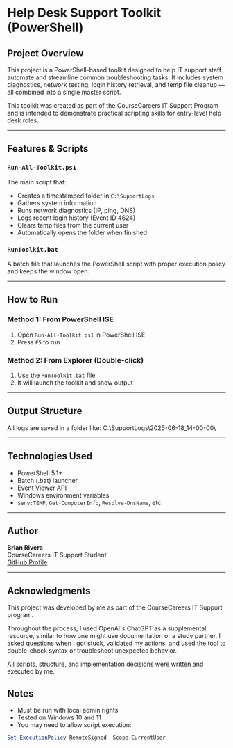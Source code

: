 #  Help Desk Support Toolkit (PowerShell)

## Project Overview

This project is a PowerShell-based toolkit designed to help IT support staff automate and streamline common troubleshooting tasks. It includes system diagnostics, network testing, login history retrieval, and temp file cleanup — all combined into a single master script.

This toolkit was created as part of the CourseCareers IT Support Program and is intended to demonstrate practical scripting skills for entry-level help desk roles.

---

##  Features & Scripts

###  `Run-All-Toolkit.ps1`
The main script that:
- Creates a timestamped folder in `C:\SupportLogs`
- Gathers system information
- Runs network diagnostics (IP, ping, DNS)
- Logs recent login history (Event ID 4624)
- Clears temp files from the current user
- Automatically opens the folder when finished

###  `RunToolkit.bat`
A batch file that launches the PowerShell script with proper execution policy and keeps the window open.

---

##  How to Run

### Method 1: From PowerShell ISE
1. Open `Run-All-Toolkit.ps1` in PowerShell ISE
2. Press `F5` to run

### Method 2: From Explorer (Double-click)
1. Use the `RunToolkit.bat` file
2. It will launch the toolkit and show output

---

##  Output Structure

All logs are saved in a folder like:
C:\SupportLogs\2025-06-18_14-00-00\




---

##  Technologies Used

- PowerShell 5.1+
- Batch (.bat) launcher
- Event Viewer API
- Windows environment variables
- `$env:TEMP`, `Get-ComputerInfo`, `Resolve-DnsName`, etc.

---

##  Author

**Brian Rivera**  
CourseCareers IT Support Student  
[GitHub Profile](https://github.com/brianrivera03)

---
## Acknowledgments

This project was developed by me as part of the CourseCareers IT Support program.

Throughout the process, I used OpenAI's ChatGPT as a supplemental resource, similar to how one might use documentation or a study partner. I asked questions when I got stuck, validated my actions, and used the tool to double-check syntax or troubleshoot unexpected behavior.

All scripts, structure, and implementation decisions were written and executed by me.

##  Notes

- Must be run with local admin rights
- Tested on Windows 10 and 11
- You may need to allow script execution:
```powershell
Set-ExecutionPolicy RemoteSigned -Scope CurrentUser
